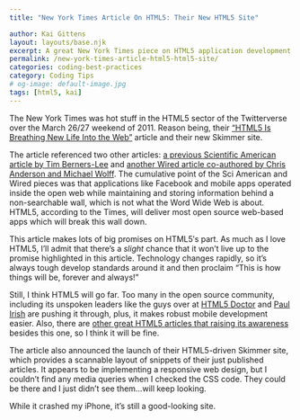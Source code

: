 ```yaml
---
title: "New York Times Article On HTML5: Their New HTML5 Site"

author: Kai Gittens
layout: layouts/base.njk
excerpt: A great New York Times piece on HTML5 application development and a demo of their new HTML5 Skimmer site
permalink: /new-york-times-article-html5-html5-site/
categories: coding-best-practices
category: Coding Tips
# og-image: default-image.jpg
tags: [html5, kai]
---
```

The New York Times was hot stuff in the HTML5 sector of the Twitterverse over the March 26/27 weekend of 2011. Reason being, their [“HTML5 Is Breathing New Life Into the Web”][1] article and their new Skimmer site.

 [1]: http://www.nytimes.com/2011/03/27/business/27unboxed.html

The article referenced two other articles: [a previous Scientific American article by Tim Berners-Lee][3] and [another Wired article co-authored by Chris Anderson and Michael Wolff][4]. The cumulative point of the Sci American and Wired pieces was that applications like Facebook and mobile apps operated inside the open web while maintaining and storing information behind a non-searchable wall, which is not what the Word Wide Web is about. HTML5, according to the Times, will deliver most open source web-based apps which will break this wall down.

 [3]: http://www.scientificamerican.com/article.cfm?id=long-live-the-web
 [4]: http://www.wired.com/magazine/2010/08/ff_webrip/all/1

This article makes lots of big promises on HTML5′s part. As much as I love HTML5, I’ll admit that there’s a *slight* chance that it won’t live up to the promise highlighted in this article. Technology changes rapidly, so it’s always tough develop standards around it and then proclaim “This is how things will be, forever and always!”

Still, I think HTML5 will go far. Too many in the open source community, including its unspoken leaders like the guys over at [HTML5 Doctor][5] and [Paul Irish][6] are pushing it through, plus, it makes robust mobile development easier. Also, there are [other great HTML5 articles that raising its awareness][7] besides this one, so I think it will be fine.

 [5]: http://html5doctor.com/
 [6]: http://paulirish.com/
 [7]: /html5-article-roundup/

The article also announced the launch of their HTML5-driven Skimmer site, which provides a scannable layout of snippets of their just published articles. It appears to be implementing a responsive web design, but I couldn’t find any media queries when I checked the CSS code. They could be there and I just didn’t see them…will keep looking.

While it crashed my iPhone, it’s still a good-looking site.